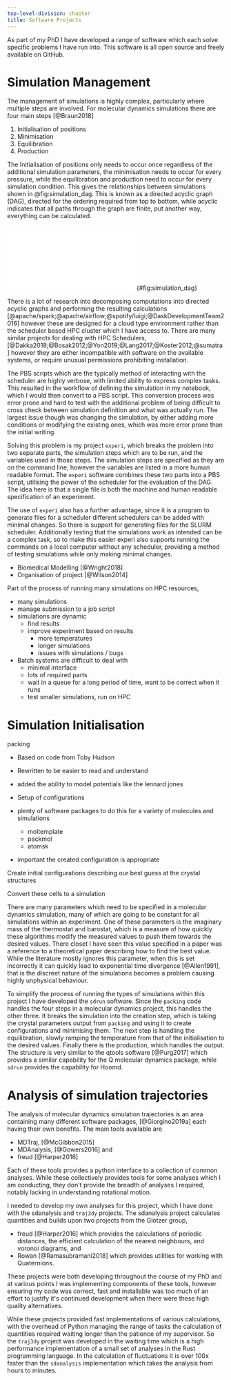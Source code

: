 ```yaml
---
top-level-division: chapter
title: Software Projects
---
```


As part of my PhD I have developed a range of software
which each solve specific problems I have run into.
This software is all open source and freely available on GitHub.

# Simulation Management

The management of simulations is highly complex,
particularly where multiple steps are involved.
For molecular dynamics simulations
there are four main steps [@Braun2018]

1. Initialisation of positions
2. Minimisation
3. Equilibration
4. Production

The Initialisation of positions only needs to occur once
regardless of the additional simulation parameters,
the minimisation needs to occur for every pressure,
while the equilibration and production
need to occur for every simulation condition.
This gives the relationships between simulations
shown in @fig:simulation_dag.
This is known as a directed acyclic graph (DAG),
directed for the ordering required from top to bottom,
while acyclic indicates that all paths through the graph are finite,
put another way, everything can be calculated.

![Drawing the dependencies of each simulation, starting at initialisation we get a tree
of nodes.](08_Appendix/figures/simulation.pdf){#fig:simulation_dag}

There is a lot of research into decomposing computations
into directed acyclic graphs
and performing the resulting calculations [@apache/spark;@apache/airflow;@spotify/luigi;@DaskDevelopmentTeam2016]
however these are designed for a cloud type environment
rather than the scheduler based HPC cluster which I have access to.
There are many similar projects
for dealing with HPC Schedulers, [@Dakka2018;@Bosak2012;@Yon2019;@Lang2017;@Koster2012;@sumatra]
however they are either incompatible with software on the available systems,
or require unusual permissions prohibiting installation.

The PBS scripts which are the typically method of
interacting with the scheduler are highly verbose,
with limited ability to express complex tasks.
This resulted in the workflow of
defining the simulation in my notebook,
which I would then convert to a PBS script.
This conversion process was error prone and hard to test
with the additional problem of being difficult to
cross check between simulation definition and
what was actually run.
The largest issue though was changing the simulation,
by either adding more conditions
or modifying the existing ones,
which was more error prone than the initial writing.

Solving this problem is my project `experi`,
which breaks the problem into two separate parts,
the simulation steps which are to be run,
and the variables used in those steps.
The simulation steps are specified as they are on the command line,
however the variables are listed in a more human readable format.
The `experi` software combines these two parts into a PBS script,
utilising the power of the scheduler for the evaluation of the DAG.
The idea here is that a single file is
both the machine and human readable specification of an experiment.

The use of `experi` also has a further advantage,
since it is a program to generate files for a scheduler
different schedulers can be added with minimal changes.
So there is support for generating files for the SLURM scheduler.
Additionally testing that the simulations work as intended
can be a complex task,
so to make this easier experi also supports running the commands
on a local computer without any scheduler,
providing a method of testing simulations while only making minimal changes.

- Biomedical Modelling [@Wright2018]
- Organisation of project [@Wilson2014]

Part of the process of running many simulations on HPC resources,

- many simulations
- manage submission to a job script
- simulations are dynamic
    - find results
    - improve experiment based on results
        - more temperatures
        - longer simulations
        - issues with simulations / bugs
- Batch systems are difficult to deal with
    - minimal interface
    - lots of required parts
    - wait in a queue for a long period of time, want to be correct when it runs
    - test smaller simulations, run on HPC

# Simulation Initialisation

packing

- Based on code from Toby Hudson
- Rewritten to be easier to read and understand
- added the ability to model potentials like the lennard jones

- Setup of configurations
- plenty of software packages to do this for a variety of molecules and
  simulations
    - moltemplate
    - packmol
    - atomsk
- important the created configuration is appropriate

Create initial configurations describing our best guess at the crystal structures

Convert these cells to a simulation

There are many parameters which need to be specified
in a molecular dynamics simulation,
many of which are going to be constant for all simulations within an experiment.
One of these parameters is the imaginary mass of the thermostat and barostat,
which is a measure of how quickly these algorithms
modify the measured values to push them towards the desired values.
There closet I have seen this value specified in a paper
was a reference to a theoretical paper describing how to find the best value.
While the literature mostly ignores this parameter,
when this is set incorrectly it can quickly lead to
exponential time divergence [@Allen1991],
that is the discreet nature of the simulations becomes a problem
causing highly unphysical behaviour.

To simplify the process
of running the types of simulations within this project
I have developed the `sdrun` software.
Since the `packing` code handles the four steps
in a molecular dynamics project,
this handles the other three.
It breaks the simulation into the creation step,
which is taking the crystal parameters output from `packing`
and using it to create configurations and minimising them.
The next step is handling the equilibration,
slowly ramping the temperature from that of the initialisation
to the desired values.
Finally there is the production,
which handles the output.
The structure is very similar to the qtools software [@Purg2017]
which provides a similar capability for the Q molecular dynamics package,
while `sdrun` provides the capability for Hoomd.

# Analysis of simulation trajectories

The analysis of molecular dynamics simulation trajectories
is an area containing many different software packages, [@Giorgino2019a]
each having their own benefits.
The main tools available are

- MDTraj, [@McGibbon2015]
- MDAnalysis, [@Gowers2016] and
- freud [@Harper2016]

Each of these tools provides a python interface
to a collection of common analyses.
While these collectively provides tools
for some analyses which I am conducting,
they don't provide the breadth of analyses I required,
notably lacking in understanding rotational motion.

I needed to develop my own analyses for this project,
which I have done with the sdanalysis and `traj3dy` projects.
The sdanalysis project calculates quantities
and builds upon two projects from the Glotzer group,

- freud [@Harper2016] which provides the calculations of periodic distances,
  the efficient calculation of the nearest neighbours, and
  voronoi diagrams, and
- Rowan [@Ramasubramani2018] which provides utilities for working with Quaternions.

These projects were both developing throughout the course of my PhD
and at various points I was implementing components of these tools,
however ensuring my code was correct, fast and installable
was too much of an effort to justify it's continued development
when there were these high quality alternatives.

While these projects provided fast implementations of various calculations,
with the overhead of Python managing the range of tasks
the calculation of quantities required waiting
longer than the patience of my supervisor.
So the `traj3dy` project was developed in the waiting time
which is a high performance implementation
of a small set of analyses in the Rust programming language.
In the calculation of fluctuations
it is over 100x faster than the `sdanalysis` implementation
which takes the analysis from hours to minutes.

<!-- markdownlint-disable-file MD025 -->
